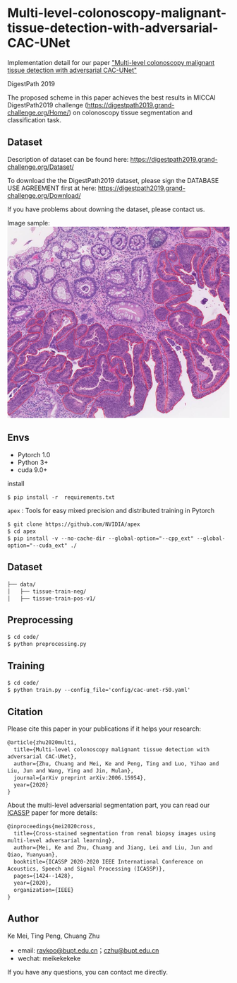 # Multi-level-colonoscopy-malignant-tissue-detection-with-adversarial-CAC-UNet
Implementation detail for our paper ["Multi-level colonoscopy malignant tissue detection with adversarial CAC-UNet"](https://arxiv.org/pdf/2006.15954.pdf)

DigestPath 2019

The proposed scheme in this paper achieves the best results in MICCAI DigestPath2019 challenge (https://digestpath2019.grand-challenge.org/Home/) on colonoscopy tissue segmentation and classification task.

## Dataset
Description of dataset can be found here:
https://digestpath2019.grand-challenge.org/Dataset/

To download the the DigestPath2019 dataset, please sign the DATABASE USE AGREEMENT first at here:
https://digestpath2019.grand-challenge.org/Download/

If you have problems about downing the dataset, please contact us.

Image sample:
![](https://github.com/PkuMaplee/Multi-level-colonoscopy-malignant-tissue-detection-with-adversarial-CAC-UNet/blob/master/sample-image.jpg)

## Envs
- Pytorch 1.0
- Python 3+
- cuda 9.0+

install
```
$ pip install -r  requirements.txt
```

`apex` :  Tools for easy mixed precision and distributed training in Pytorch
```
$ git clone https://github.com/NVIDIA/apex
$ cd apex
$ pip install -v --no-cache-dir --global-option="--cpp_ext" --global-option="--cuda_ext" ./
```

## Dataset
```
├── data/
│   ├── tissue-train-neg/     
│   ├── tissue-train-pos-v1/
```
## Preprocessing
```
$ cd code/
$ python preprocessing.py
```

## Training
```
$ cd code/
$ python train.py --config_file='config/cac-unet-r50.yaml'
```
## Citation
Please cite this paper in your publications if it helps your research:

```
@article{zhu2020multi,
  title={Multi-level colonoscopy malignant tissue detection with adversarial CAC-UNet},
  author={Zhu, Chuang and Mei, Ke and Peng, Ting and Luo, Yihao and Liu, Jun and Wang, Ying and Jin, Mulan},
  journal={arXiv preprint arXiv:2006.15954},
  year={2020}
}
```

About the multi-level adversarial segmentation part, you can read our [ICASSP](https://arxiv.org/pdf/2002.08587.pdf) paper for more details:

```
@inproceedings{mei2020cross,
  title={Cross-stained segmentation from renal biopsy images using multi-level adversarial learning},
  author={Mei, Ke and Zhu, Chuang and Jiang, Lei and Liu, Jun and Qiao, Yuanyuan},
  booktitle={ICASSP 2020-2020 IEEE International Conference on Acoustics, Speech and Signal Processing (ICASSP)},
  pages={1424--1428},
  year={2020},
  organization={IEEE}
}
```


## Author
Ke Mei, Ting Peng, Chuang Zhu
- email: raykoo@bupt.edu.cn；czhu@bupt.edu.cn
- wechat: meikekekeke

If you have any questions, you can contact me directly.
